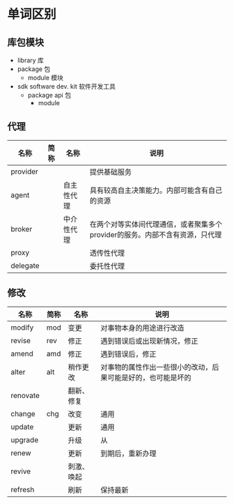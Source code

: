 # 单词区别

## 库包模块
* library 库
* package    包
    * module   模块
* sdk    software dev. kit 软件开发工具
    * package   api 包
        * module



## 代理
| 名称       | 简称 | 名称    | 说明                                         |
|----------|----|-------|--------------------------------------------|
| provider |    |       | 提供基础服务                                     |
| agent    |    | 自主性代理 | 具有较高自主决策能力。内部可能含有自己的资源                     |
| broker   |    | 中介性代理 | 在两个对等实体间代理通信，或者聚集多个provider的服务。内部不含有资源，只代理 |
| proxy    |    |       | 透传性代理                                      |
| delegate |    |       | 委托性代理                                      |


## 修改
| 名称       | 简称  | 名称    | 说明                             |
|----------|-----|-------|--------------------------------|
| modify   | mod | 变更    | 对事物本身的用途进行改造                   |
| revise   | rev | 修正    | 遇到错误后或出现新情况，修正                 |
| amend    | amd | 修正    | 遇到错误后，修正                       |
| alter    | alt | 稍作更改  | 对事物的属性作出一些很小的改动，后果可能是好的，也可能是坏的 |
| renovate |     | 翻新、修复 |                                |
| change   | chg | 改变    | 通用                             |
| update   |     | 更新    | 通用                             |
| upgrade  |     | 升级    | 从                              |
| renew    |     | 更新    | 到期后，重新办理                       |
| revive   |     | 刺激、唤起 |                                |
| refresh  |     | 刷新    | 保持最新                           |